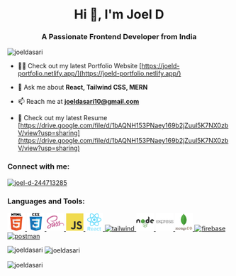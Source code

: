 <h1 align="center">Hi 👋, I'm Joel D</h1>
<h3 align="center">A Passionate Frontend Developer from India</h3>

<p align="left"> <img src="https://komarev.com/ghpvc/?username=joeldasari&label=Profile%20views&color=0e75b6&style=flat" alt="joeldasari" /> </p>

- 👨‍💻 Check out my latest Portfolio Website [https://joeld-portfolio.netlify.app/](https://joeld-portfolio.netlify.app/)

- 💬 Ask me about **React, Tailwind CSS, MERN**

- 📫 Reach me at **joeldasari10@gmail.com**

- 📄 Check out my latest Resume [https://drive.google.com/file/d/1bAQNH153PNaey169b2jZuul5K7NX0zbV/view?usp=sharing](https://drive.google.com/file/d/1bAQNH153PNaey169b2jZuul5K7NX0zbV/view?usp=sharing)

<h3 align="left">Connect with me:</h3>
<p align="left">
<a href="https://linkedin.com/in/joel-d-244713285" target="blank"><img align="center" src="https://raw.githubusercontent.com/rahuldkjain/github-profile-readme-generator/master/src/images/icons/Social/linked-in-alt.svg" alt="joel-d-244713285" height="30" width="40" /></a>
</p>

<h3 align="left">Languages and Tools:</h3>
<p align="left"><a href="https://www.w3.org/html/" target="_blank" rel="noreferrer"> <img src="https://raw.githubusercontent.com/devicons/devicon/master/icons/html5/html5-original-wordmark.svg" alt="html5" width="40" height="40"/> </a> <a href="https://www.w3schools.com/css/" target="_blank" rel="noreferrer"> <img src="https://raw.githubusercontent.com/devicons/devicon/master/icons/css3/css3-original-wordmark.svg" alt="css3" width="40" height="40"/> </a> <a href="https://sass-lang.com" target="_blank" rel="noreferrer"> <img src="https://raw.githubusercontent.com/devicons/devicon/master/icons/sass/sass-original.svg" alt="sass" width="40" height="40"/> </a> <a href="https://developer.mozilla.org/en-US/docs/Web/JavaScript" target="_blank" rel="noreferrer"> <img src="https://raw.githubusercontent.com/devicons/devicon/master/icons/javascript/javascript-original.svg" alt="javascript" width="40" height="40"/> </a> <a href="https://reactjs.org/" target="_blank" rel="noreferrer"> <img src="https://raw.githubusercontent.com/devicons/devicon/master/icons/react/react-original-wordmark.svg" alt="react" width="40" height="40"/> </a> <a href="https://tailwindcss.com/" target="_blank" rel="noreferrer"> <img src="https://www.vectorlogo.zone/logos/tailwindcss/tailwindcss-icon.svg" alt="tailwind" width="40" height="40"/> </a> <a href="https://nodejs.org" target="_blank" rel="noreferrer"> <img src="https://raw.githubusercontent.com/devicons/devicon/master/icons/nodejs/nodejs-original-wordmark.svg" alt="nodejs" width="40" height="40"/> </a> <a href="https://expressjs.com" target="_blank" rel="noreferrer"> <img src="https://raw.githubusercontent.com/devicons/devicon/master/icons/express/express-original-wordmark.svg" alt="express" width="40" height="40"/> </a> <a href="https://www.mongodb.com/" target="_blank" rel="noreferrer"> <img src="https://raw.githubusercontent.com/devicons/devicon/master/icons/mongodb/mongodb-original-wordmark.svg" alt="mongodb" width="40" height="40"/> </a> <a href="https://firebase.google.com/" target="_blank" rel="noreferrer"> <img src="https://www.vectorlogo.zone/logos/firebase/firebase-icon.svg" alt="firebase" width="40" height="40"/> </a> <a href="https://postman.com" target="_blank" rel="noreferrer"> <img src="https://www.vectorlogo.zone/logos/getpostman/getpostman-icon.svg" alt="postman" width="40" height="40"/> </a> </p>

<p><img align="left" src="https://github-readme-stats.vercel.app/api/top-langs?username=joeldasari&show_icons=true&locale=en&layout=compact" alt="joeldasari" /></p>

<p>&nbsp;<img align="center" src="https://github-readme-stats.vercel.app/api?username=joeldasari&show_icons=true&locale=en" alt="joeldasari" /></p>

<p><img align="center" src="https://github-readme-streak-stats.herokuapp.com/?user=joeldasari&" alt="joeldasari" /></p>
